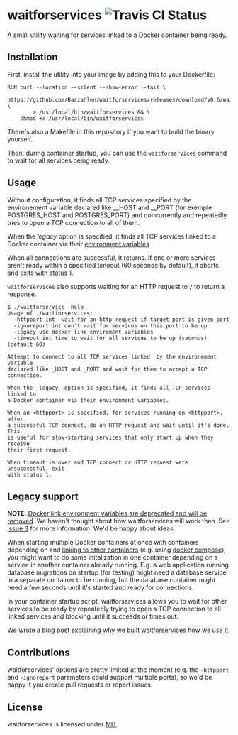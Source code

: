 # waitforservices ![Travis CI Status](https://travis-ci.org/Barzahlen/waitforservices.svg?branch=master)

A small utility waiting for services linked to a Docker container being ready.

## Installation

First, install the utility into your image by adding this to your Dockerfile:

    RUN curl --location --silent --show-error --fail \
            https://github.com/Barzahlen/waitforservices/releases/download/v0.6/waitforservices \
            > /usr/local/bin/waitforservices && \
        chmod +x /usr/local/bin/waitforservices

There's also a Makefile in this repository if you want to build the binary yourself.

Then, during container startup, you can use the `waitforservices` command to wait for all services being ready.

## Usage

Without configuration, it finds all TCP services specified by the environement variable declared like _\_HOST and _\_PORT (for exemple POSTGRES_HOST and POSTGRES_PORT) and concurrently and repeatedly tries to open a TCP connection to all of them.

When the _legacy_ option is specified, it finds all TCP services linked to a Docker container via their [environment variables](http://docs.docker.com/userguide/dockerlinks/#environment-variables)

When all connections are successful, it returns. If one or more services aren't ready within a specified timeout (60 seconds by default), it aborts and exits with status 1.

`waitforservices` also supports waiting for an HTTP request to `/` to return a response.

    $ ./waitforservice -help
    Usage of ./waitforservices:
      -httpport int  wait for an http request if target port is given port
      -ignoreport int don't wait for services on this port to be up
      -legacy use docker link enviroment variables
      -timeout int time to wait for all services to be up (seconds) (default 60)

    Attempt to connect to all TCP services linked  by the environement variable
    declared like _HOST and _PORT and wait for them to accept a TCP connection.

    When the _legacy_ option is specified, it finds all TCP services linked to
    a Docker container via their environment variables.

    When an <httpport> is specified, for services running on <httpport>, after
    a successful TCP connect, do an HTTP request and wait until it's done. This
    is useful for slow-starting services that only start up when they receive
    their first request.

    When timeout is over and TCP connect or HTTP request were unsucecssful, exit
    with status 1.

## Legacy support

**NOTE**: [Docker link environment variables are deprecated and will be removed](https://docs.docker.com/compose/link-env-deprecated/). We haven't thought about how waitforservices will work then. See [issue 3](https://github.com/Barzahlen/waitforservices/issues/3) for more information. We'd be happy about ideas.

When starting multiple Docker containers at once with containers depending on and [linking to other containers](http://docs.docker.com/userguide/dockerlinks/) (e.g. using [docker compose](https://github.com/docker/compose)), you might want to do some initalization in one container depending on a service in another container already running. E.g. a web application running database migrations on startup (for testing) might need a database service in a separate container to be running, but the database container might need a few seconds until it's started and ready for connections.

In your container startup script, waitforservices allows you to wait for other services to be ready by repeatedly trying to open a TCP connection to all linked services and blocking until it succeeds or times out.

We wrote a [blog post explaining why we built waitforservices how we use it](http://barzahlen.github.io/docker-waitforservices/).

## Contributions

waitforservices' options are pretty limited at the moment (e.g. the `-httpport` and `-ignoreport` parameters could support multiple ports), so we'd be happy if you create pull requests or report issues.

## License

waitforservices is licensed under [MIT](LICENSE).
